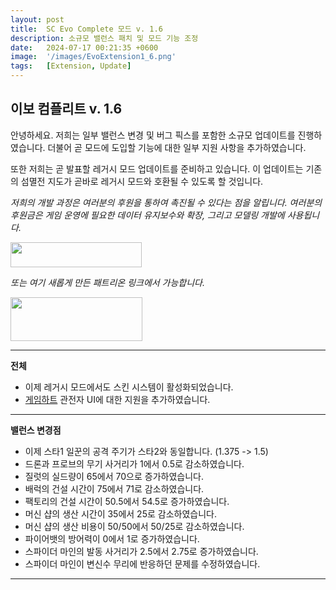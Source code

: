 ```yaml
---
layout: post
title:  SC Evo Complete 모드 v. 1.6
description: 소규모 밸런스 패치 및 모드 기능 조정
date:   2024-07-17 00:21:35 +0600
image:  '/images/EvoExtension1_6.png'
tags:   [Extension, Update]
---
```


## 이보 컴플리트 v. 1.6

안녕하세요. 저희는 일부 밸런스 변경 및 버그 픽스를 포함한 소규모 업데이트를 진행하였습니다. 더불어 곧 모드에 도입할 기능에 대한 일부 지원 사항을 추가하였습니다.

또한 저희는 곧 발표할 레거시 모드 업데이트를 준비하고 있습니다. 이 업데이트는 기존의 섬멸전 지도가 곧바로 레거시 모드와 호환될 수 있도록 할 것입니다.

*저희의 개발 과정은 여러분의 후원을 통하여 촉진될 수 있다는 점을 알립니다. 여러분의 후원금은 게임 운영에 필요한 데이터 유지보수와 확장, 그리고 모델링 개발에 사용됩니다.*

<a href="https://paypal.me/KopruluKat/"><img src="{{site.baseurl}}/images/blue.png" width="210" height="40"></a> 

*또는 여기 새롭게 만든 패트리온 링크에서 가능합니다.*

<a href="https://www.patreon.com/TeamKopruluSC2"><img src="{{site.baseurl}}/images/becomeAPatronBanner.png" width="211" height="70"></a> 

***

**전체**

- 이제 레거시 모드에서도 스킨 시스템이 활성화되었습니다.
- [게임하트](https://ahli.github.io/Galaxy-Observer-UI/#/gameheart/v3/changelog) 관전자 UI에 대한 지원을 추가하였습니다.

***

**밸런스 변경점**

- 이제 스타1 일꾼의 공격 주기가 스타2와 동일합니다. (1.375 -> 1.5)
- 드론과 프로브의 무기 사거리가 1에서 0.5로 감소하였습니다.
- 질럿의 실드량이 65에서 70으로 증가하였습니다.
- 배럭의 건설 시간이 75에서 71로 감소하였습니다.
- 팩토리의 건설 시간이 50.5에서 54.5로 증가하였습니다.
- 머신 샵의 생산 시간이 35에서 25로 감소하였습니다.
- 머신 샵의 생산 비용이 50/50에서 50/25로 감소하였습니다.
- 파이어뱃의 방어력이 0에서 1로 증가하였습니다.
- 스파이더 마인의 발동 사거리가 2.5에서 2.75로 증가하였습니다.
- 스파이더 마인이 변신수 무리에 반응하던 문제를 수정하였습니다.

***